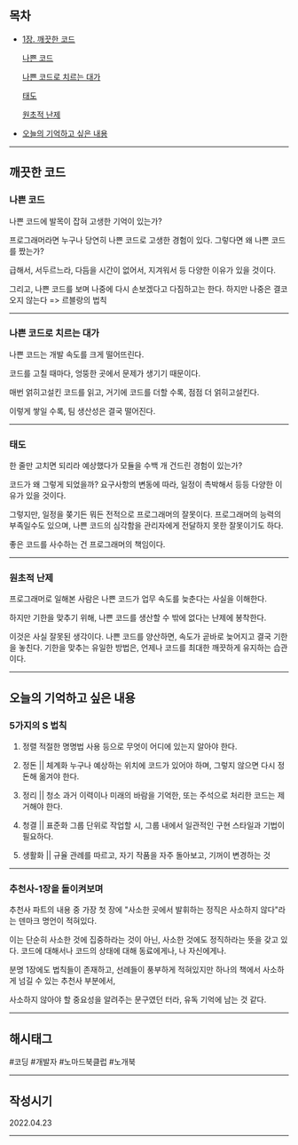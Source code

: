 ## 목차

- [1장. 깨끗한 코드](#-깨끗한-코드)

    [나쁜 코드](#나쁜-코드)

    [나쁜 코드로 치르는 대가](#나쁜-코드로-치르는-대가)

    [태도](#태도)

    [원초적 난제](#원초적-난제)

- [오늘의 기억하고 싶은 내용](#오늘의-기억하고-싶은-내용)

***

## 깨끗한 코드

### 나쁜 코드

나쁜 코드에 발목이 잡혀 고생한 기억이 있는가?

프로그래머라면 누구나 당연히 나쁜 코드로 고생한 경험이 있다. 그렇다면 왜 나쁜 코드를 짰는가?

급해서, 서두르느라, 다듬을 시간이 없어서, 지겨워서 등 다양한 이유가 있을 것이다.

그리고, 나쁜 코드를 보며 나중에 다시 손보겠다고 다짐하고는 한다. 하지만 나중은 결코 오지 않는다 => 르블랑의 법칙

***

### 나쁜 코드로 치르는 대가

나쁜 코드는 개발 속도를 크게 떨어뜨린다.

코드를 고칠 때마다, 엉뚱한 곳에서 문제가 생기기 때문이다.

매번 얽히고설킨 코드를 읽고, 거기에 코드를 더할 수록, 점점 더 얽히고설킨다.

이렇게 쌓일 수록, 팀 생산성은 결국 떨어진다.

***

### 태도

한 줄만 고치면 되리라 예상했다가 모듈을 수백 개 건드린 경험이 있는가?

코드가 왜 그렇게 되었을까? 요구사항의 변동에 따라, 일정이 촉박해서 등등
다양한 이유가 있을 것이다.

그렇지만, 일정을 쫒기든 뭐든 전적으로 프로그래머의 잘못이다.
프로그래머의 능력의 부족일수도 있으며, 나쁜 코드의 심각함을 관리자에게 전달하지 못한 잘못이기도 하다.

좋은 코드를 사수하는 건 프로그래머의 책임이다.

***

### 원초적 난제

프로그래머로 일해본 사람은 나쁜 코드가 업무 속도를 늦춘다는 사실을 이해한다.

하지만 기한을 맞추기 위해, 나쁜 코드를 생산할 수 밖에 없다는 난제에 봉착한다.

이것은 사실 잘못된 생각이다.
나쁜 코드를 양산하면, 속도가 곧바로 늦어지고 결국 기한을 놓친다. 기한을 맞추는 유일한 방법은, 언제나 코드를 최대한 깨끗하게 유지하는 습관이다.

***

## 오늘의 기억하고 싶은 내용

### 5가지의 S 법칙
1. 정렬
   적절한 명명법 사용 등으로 무엇이 어디에 있는지 알아야 한다.

2. 정돈 || 체계화
   누구나 예상하는 위치에 코드가 있어야 하며, 그렇지 않으면 다시 정돈해 옮겨야 한다.

3. 정리 || 청소
   과거 이력이나 미래의 바람을 기억한, 또는 주석으로 처리한 코드는 제거해야 한다.

4. 청결 || 표준화
   그룹 단위로 작업할 시, 그룹 내에서 일관적인 구현 스타일과 기법이 필요하다.

5. 생활화 || 규율
   관례를 따르고, 자기 작품을 자주 돌아보고, 기꺼이 변경하는 것
***

### 추천사-1장을 돌이켜보며

추천사 파트의 내용 중 가장 첫 장에 "사소한 곳에서 발휘하는 정직은 사소하지 않다"라는 덴마크 명언이 적혀있다.

이는 단순히 사소한 것에 집중하라는 것이 아닌, 사소한 것에도 정직하라는 뜻을 갖고 있다. 코드에 대해서나 코드의 상태에 대해 동료에게나, 나 자신에게나.

분명 1장에도 법칙들이 존재하고, 선례들이 풍부하게 적혀있지만
하나의 책에서 사소하게 넘길 수 있는 추천사 부분에서,

사소하지 않아야 할 중요성을 알려주는 문구였던 터라, 유독 기억에 남는 것 같다.

***

## 해시태그 ##
#코딩 #개발자 #노마드북클럽 #노개북

***

## 작성시기 ##
2022.04.23

***